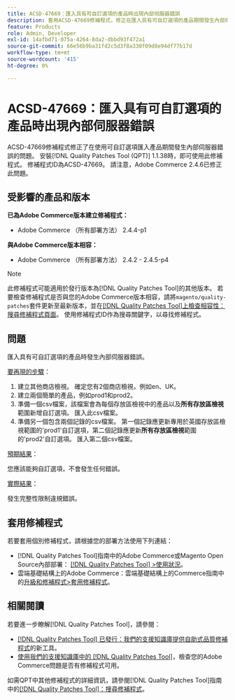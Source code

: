 ```yaml
---
title: ACSD-47669：匯入具有可自訂選項的產品時出現內部伺服器錯誤
description: 套用ACSD-47669修補程式，修正在匯入具有可自訂選項的產品期間發生內部伺服器錯誤的Adobe Commerce問題。
feature: Products
role: Admin, Developer
exl-id: 14afbd71-075a-4264-8da2-dbbd93f472a1
source-git-commit: 66e56b9ba31fd2c5d3f8a330f09d8e94df77b17d
workflow-type: tm+mt
source-wordcount: '415'
ht-degree: 0%

---
```


# ACSD-47669：匯入具有可自訂選項的產品時出現內部伺服器錯誤

ACSD-47669修補程式修正了在使用可自訂選項匯入產品期間發生內部伺服器錯誤的問題。 安裝[!DNL Quality Patches Tool (QPT)] 1.1.38時，即可使用此修補程式。 修補程式ID為ACSD-47669。 請注意，Adobe Commerce 2.4.6已修正此問題。

## 受影響的產品和版本

**已為Adobe Commerce版本建立修補程式：**

* Adobe Commerce （所有部署方法） 2.4.4-p1

**與Adobe Commerce版本相容：**

* Adobe Commerce （所有部署方法） 2.4.2 - 2.4.5-p4

>[!NOTE]
>
>此修補程式可能適用於發行版本為[!DNL Quality Patches Tool]的其他版本。 若要檢查修補程式是否與您的Adobe Commerce版本相容，請將`magento/quality-patches`套件更新至最新版本，並在[[!DNL Quality Patches Tool]上檢查相容性：搜尋修補程式頁面](https://experienceleague.adobe.com/tools/commerce-quality-patches/index.html?lang=zh-Hant)。 使用修補程式ID作為搜尋關鍵字，以尋找修補程式。

## 問題

匯入具有可自訂選項的產品時發生內部伺服器錯誤。

<u>要再現的步驟</u>：

1. 建立其他商店檢視。 確定您有2個商店檢視，例如en、UK。
1. 建立兩個簡單的產品，例如prod1和prod2。
1. 準備一個csv檔案，該檔案會為每個存放區檢視中的產品以及&#x200B;**所有存放區檢視**&#x200B;範圍新增自訂選項。 匯入此csv檔案。
1. 準備另一個包含兩個記錄的csv檔案。 第一個記錄應更新專用於英國存放區檢視範圍的&#39;prod1&#39;自訂選項，第二個記錄應更新&#x200B;**所有存放區檢視**&#x200B;範圍的&#39;prod2&#39;自訂選項。 匯入第二個csv檔案。

<u>預期結果</u>：

您應該能夠自訂選項，不會發生任何錯誤。

<u>實際結果</u>：

發生完整性限制違規錯誤。

## 套用修補程式

若要套用個別修補程式，請根據您的部署方法使用下列連結：

* [!DNL Quality Patches Tool]指南中的Adobe Commerce或Magento Open Source內部部署： [[!DNL Quality Patches Tool] >使用狀況](https://experienceleague.adobe.com/docs/commerce-operations/tools/quality-patches-tool/usage.html?lang=zh-Hant)。
* 雲端基礎結構上的Adobe Commerce：雲端基礎結構上的Commerce指南中的[升級和修補程式>套用修補程式](https://experienceleague.adobe.com/docs/commerce-cloud-service/user-guide/develop/upgrade/apply-patches.html?lang=zh-Hant)。

## 相關閱讀

若要進一步瞭解[!DNL Quality Patches Tool]，請參閱：

* [[!DNL Quality Patches Tool] 已發行：我們的支援知識庫提供自助式品質修補程式](/help/announcements/adobe-commerce-announcements/magento-quality-patches-released-new-tool-to-self-serve-quality-patches.md)的新工具。
* [使用我們的支援知識庫中的 [!DNL Quality Patches Tool]](/help/support-tools/patches-available-in-qpt-tool/check-patch-for-magento-issue-with-magento-quality-patches.md)，檢查您的Adobe Commerce問題是否有修補程式可用。

如需QPT中其他修補程式的詳細資訊，請參閱[!DNL Quality Patches Tool]指南中的[[!DNL Quality Patches Tool]：搜尋修補程式](https://experienceleague.adobe.com/tools/commerce-quality-patches/index.html?lang=zh-Hant)。

